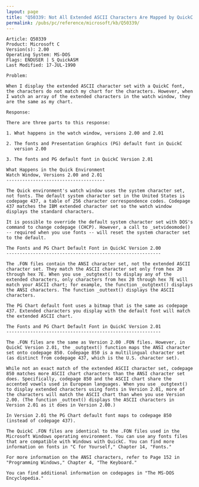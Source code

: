 ```yaml
---
layout: page
title: "Q50339: Not All Extended ASCII Characters Are Mapped by QuickC Fonts"
permalink: /pubs/pc/reference/microsoft/kb/Q50339/
---
```


	Article: Q50339
	Product: Microsoft C
	Version(s): 2.00
	Operating System: MS-DOS
	Flags: ENDUSER | S_QuickASM
	Last Modified: 17-JUL-1990
	
	Problem:
	
	When I display the extended ASCII character set with a QuickC font,
	the characters do not match my chart for the characters. However, when
	I watch an array of the extended characters in the watch window, they
	are the same as my chart.
	
	Response:
	
	There are three parts to this response:
	
	1. What happens in the watch window, versions 2.00 and 2.01
	
	2. The fonts and Presentation Graphics (PG) default font in QuickC
	   version 2.00
	
	3. The fonts and PG default font in QuickC Version 2.01
	
	What Happens in the Quick Environment
	Watch Window, Versions 2.00 and 2.01
	-------------------------------------
	
	The Quick environment's watch window uses the system character set,
	not fonts. The default system character set in the United States is
	codepage 437, a table of 256 character correspondence codes. Codepage
	437 matches the IBM extended character set so the watch window
	displays the standard characters.
	
	It is possible to override the default system character set with DOS's
	command to change codepage (CHCP). However, a call to _setvideomode()
	-- required when you use fonts -- will reset the system character set
	to the default.
	
	The Fonts and PG Chart Default Font in QuickC Version 2.00
	----------------------------------------------------------
	
	The .FON files contain the ANSI character set, not the extended ASCII
	character set. They match the ASCII character set only from hex 20
	through hex 7E. When you use _outgtext() to display any of the
	extended characters, only characters from hex 20 through hex 7E will
	match your ASCII chart; for example, the function _outgtext() displays
	the ANSI characters. The function _outtext() displays the ASCII
	characters.
	
	The PG Chart default font uses a bitmap that is the same as codepage
	437. Extended characters you display with the default font will match
	the extended ASCII chart.
	
	The Fonts and PG Chart Default Font in QuickC Version 2.01
	----------------------------------------------------------
	
	The .FON files are the same as Version 2.00 .FON files. However, in
	QuickC Version 2.01, the _outgtext() function maps the ANSI character
	set onto codepage 850. Codepage 850 is a multilingual character set
	(as distinct from codepage 437, which is the U.S. character set).
	
	While not an exact match of the extended ASCII character set, codepage
	850 matches more ASCII chart characters than the ANSI character set
	does. Specifically, codepage 850 and the ASCII chart share the
	accented vowels used in European languages. When you use _outgtext()
	to display extended characters using fonts in Version 2.01, more of
	the characters will match the ASCII chart than when you use Version
	2.00. (The function _outtext() displays the ASCII characters in
	Version 2.01 as it does in Version 2.00.)
	
	In Version 2.01 the PG Chart default font maps to codepage 850
	(instead of codepage 437).
	
	The QuickC .FON files are identical to the .FON files used in the
	Microsoft Windows operating environment. You can use any fonts files
	that are compatible with Windows with QuickC. You can find more
	information on fonts in "C for Yourself," Chapter 14, "Fonts."
	
	For more information on the ANSI characters, refer to Page 152 in
	"Programming Windows," Chapter 4, "The Keyboard."
	
	You can find additional information on codepages in "The MS-DOS
	Encyclopedia."
